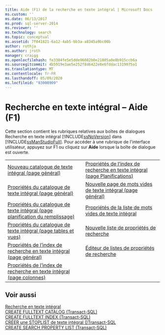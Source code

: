 ```yaml
---
title: Aide (F1) de la recherche en texte intégral | Microsoft Docs
ms.custom: ''
ms.date: 06/13/2017
ms.prod: sql-server-2014
ms.reviewer: ''
ms.technology: search
ms.topic: conceptual
ms.assetid: 7f041821-6a12-4ab5-bb3a-a8345a9bc00b
author: rothja
ms.author: jroth
manager: craigg
ms.openlocfilehash: fe3384fe5e5dde96082b0e21805a0e8b915ccb6a
ms.sourcegitcommit: 4b5919e3ae5e252f8d6422e8e6fddac1319075a1
ms.translationtype: MT
ms.contentlocale: fr-FR
ms.lasthandoff: 05/09/2020
ms.locfileid: "83000909"
---
```

# <a name="full-text-search-f1-help"></a>Recherche en texte intégral – Aide (F1)
  Cette section contient les rubriques relatives aux boîtes de dialogues Recherche en texte intégral [!INCLUDE[ssNoVersion](../includes/ssnoversion-md.md)] dans [!INCLUDE[ssManStudioFull](../includes/ssmanstudiofull-md.md)]. Pour accéder à une rubrique de l'interface utilisateur, appuyez sur F1 ou cliquez sur **Aide** lorsque la boîte de dialogue est ouverte.  
  
|||  
|-|-|  
|[Nouveau catalogue de texte intégral &#40;page général&#41;](new-full-text-catalog-general-page.md)|[Propriétés de l’index de recherche en texte intégral &#40;page Planifications&#41;](../../2014/database-engine/full-text-index-properties-schedules-page.md)|  
|[Propriétés du catalogue de texte intégral &#40;page général&#41;](../../2014/database-engine/full-text-catalog-properties-general-page.md)|[Nouvelle page de mots vides de texte intégral &#40;page général&#41;](../../2014/database-engine/new-full-text-stoplist-general-page.md)|  
|[Propriétés du catalogue de texte intégral &#40;page planification du remplissage&#41;](../../2014/database-engine/full-text-catalog-properties-population-schedule-page.md)|[Propriétés de la liste de mots vides de texte intégral](../../2014/database-engine/full-text-stoplist-properties.md)|  
|[Propriétés du catalogue de texte intégral &#40;page tables et vues&#41;](../../2014/database-engine/full-text-catalog-properties-tables-and-views-page.md)|[Nouvelle liste de propriétés de recherche](../../2014/database-engine/new-search-property-list.md)|  
|[Propriétés de l’index de recherche en texte intégral &#40;page général&#41;](../../2014/database-engine/full-text-index-properties-general-page.md)|[Éditeur de listes de propriétés de recherche](../../2014/database-engine/search-property-list-editor.md)|  
|[Propriétés de l’index de recherche en texte intégral &#40;page colonnes&#41;](../../2014/database-engine/full-text-index-properties-columns-page.md)||  
  
## <a name="see-also"></a>Voir aussi  
 [Recherche en texte intégral](../relational-databases/search/full-text-search.md)   
 [CREATE FULLTEXT CATALOG &#40;Transact-SQL&#41;](/sql/t-sql/statements/create-fulltext-catalog-transact-sql)   
 [CREATE FULLTEXT INDEX &#40;Transact-SQL&#41;](/sql/t-sql/statements/create-fulltext-index-transact-sql)   
 [CRÉER une STOPLIST de texte intégral &#40;&#41;Transact-SQL](/sql/t-sql/statements/create-fulltext-stoplist-transact-sql)   
 [CREATE SEARCH PROPERTY LIST &#40;Transact-SQL&#41;](/sql/t-sql/statements/create-search-property-list-transact-sql)  
  
  
